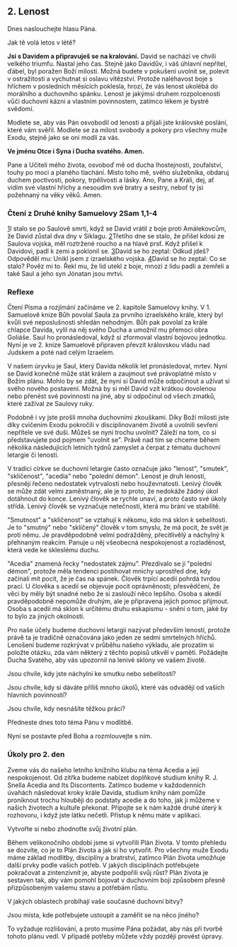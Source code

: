 ## 2. Lenost

Dnes naslouchejte hlasu Pána.

Jak tě volá letos v létě?

**Jsi s Davidem a připravuješ se na kralování.** David se nachází ve chvíli velkého triumfu. Nastal jeho čas. Stejně jako Davidův, i váš úhlavní nepřítel, ďábel, byl poražen Boží milostí. Možná budete v pokušení uvolnit se, polevit v ostražitosti a vychutnat si oslavu vítězství. Protože naléhavost boje s hříchem v posledních měsících poklesla, hrozí, že vás lenost ukolébá do morálního a duchovního spánku. Lenost je jakýmsi druhem rozpolcenosti vůči duchovní kázni a vlastním povinnostem, zatímco lékem je bystré svědomí.

Modlete se, aby vás Pán osvobodil od lenosti a přijali jste královské poslání, které vám svěřil. Modlete se za milost svobody a pokory pro všechny muže Exodu, stejně jako se oni modlí za vás.

**Ve jménu Otce i Syna i Ducha svatého. Amen.**

Pane a Učiteli mého života, osvoboď mě od ducha lhostejnosti, zoufalství, touhy po moci a planého tlachání. Místo toho mě, svého služebníka, obdaruj duchem poctivosti, pokory, trpělivosti a lásky. Ano, Pane a Králi, dej, ať vidím své vlastní hříchy a nesoudím své bratry a sestry, neboť ty jsi požehnaný na věky věků. Amen.

### Čtení z Druhé knihy Samuelovy 2Sam 1,1-4

[1](https://www.obohu.cz/bible/index.php?styl=CSP&k=2S&kap=1&v=1#v1)I stalo se po Saulově smrti, když se David vrátil z boje proti Amálekovcům, že David zůstal dva dny v Siklagu. [2](https://www.obohu.cz/bible/index.php?styl=CSP&k=2S&kap=1&v=2#v2)Třetího dne se stalo, že přišel kdosi ze Saulova vojska, měl roztržené roucho a na hlavě prsť. Když přišel k Davidovi, padl k zemi a poklonil se. [3](https://www.obohu.cz/bible/index.php?styl=CSP&k=2S&kap=1&v=3#v3)David se ho zeptal: Odkud jdeš? Odpověděl mu: Unikl jsem z izraelského vojska. [4](https://www.obohu.cz/bible/index.php?styl=CSP&k=2S&kap=1&v=4#v4)David se ho zeptal: Co se stalo? Pověz mi to. Řekl mu, že lid utekl z boje, mnozí z lidu padli a zemřeli a také Saul a jeho syn Jónatan jsou mrtvi.

### Reflexe

Čtení Písma a rozjímání začínáme ve 2. kapitole Samuelovy knihy. V 1. Samuelově knize Bůh povolal Saula za prvního izraelského krále, který byl kvůli své neposlušnosti shledán nehodným. Bůh pak povolal za krále chlapce Davida, vylil na něj svého Ducha a umožnil mu přemoci obra Goliáše. Saul ho pronásledoval, když si zformoval vlastní bojovou jednotku. Nyní je ve 2. knize Samuelově připraven převzít královskou vládu nad Judskem a poté nad celým Izraelem.

V našem úryvku je Saul, který Davida několik let pronásledoval, mrtev. Nyní se David konečně může stát králem a zaujmout své právoplatné místo v Božím plánu. Mohlo by se zdát, že nyní si David může odpočinout a užívat si svého nového postavení. Možná by si měl David vzít krátkou dovolenou nebo přenést své povinnosti na jiné, aby si odpočinul od všech zmatků, které zažíval ze Saulovy ruky.

Podobně i vy jste prošli mnoha duchovními zkouškami. Díky Boží milosti jste díky cvičením Exodu pokročili v disciplinovaném životě a uvolnili sevření nepřítele ve své duši. Můžeš se nyní trochu uvolnit? Záleží na tom, co si představujete pod pojmem "uvolnit se". Právě nad tím se chceme během několika následujících letních týdnů zamyslet a čerpat z tématu duchovní letargie či lenosti.

V tradici církve se duchovní letargie často označuje jako "lenost", "smutek", "sklíčenost", "acedia" nebo "polední démon". Lenost je druh lenosti, přesněji řečeno nedostatek vytrvalosti nebo houževnatosti. Lenivý člověk se může zdát velmi zaměstnaný, ale je to proto, že nedokáže žádný úkol dotáhnout do konce. Lenivý člověk se rychle unaví, a proto často své úkoly střídá. Lenivý člověk se vyznačuje netečností, která mu brání ve stabilitě.

"Smutnost" a "sklíčenost" se vztahují k někomu, kdo má sklon k sebelítosti. Je to "smutný" nebo "sklíčený" člověk v tom smyslu, že má pocit, že svět je proti němu. Je pravděpodobně velmi podrážděný, přecitlivělý a náchylný k přehnaným reakcím. Panuje u něj všeobecná nespokojenost a rozladěnost, která vede ke skleslému duchu.

"Acedia" znamená řecky "nedostatek zájmu". Přezdívalo se jí "polední démon", protože měla tendenci postihovat mnichy uprostřed dne, kdy začínali mít pocit, že je čas na spánek. Člověk trpící acedií pohrdá tvrdou prací. U člověka s acedií se objevuje pocit oprávněnosti; přesvědčení, že věci by měly být snadné nebo že si zaslouží něco lepšího. Osoba s akedií pravděpodobně nepomůže druhým, ale je připravena jejich pomoc přijmout. Osoba s acedií má sklon k určitému druhu eskapismu - snění o tom, jaké by to bylo za jiných okolností.

Pro naše účely budeme duchovní letargii nazývat především leností, protože právě ta je tradičně označována jako jeden ze sedmi smrtelných hříchů. Lenošení budeme rozkrývat v průběhu našeho výkladu, ale prozatím si položte otázku, zda vám některý z těchto popisů utkvěl v paměti. Požádejte Ducha Svatého, aby vás upozornil na lenivé sklony ve vašem životě.

Jsou chvíle, kdy jste náchylní ke smutku nebo sebelítosti?

Jsou chvíle, kdy si dáváte příliš mnoho úkolů, které vás odvádějí od vašich hlavních povinností?

Jsou chvíle, kdy nesnášíte těžkou práci?

Předneste dnes toto téma Pánu v modlitbě.

Nyní se postavte před Boha a rozmlouvejte s ním.

### Úkoly pro 2. den

Zveme vás do našeho letního knižního klubu na téma Acedia a její nespokojenost. Od zítřka budeme nabízet doplňkové studium knihy R. J. Snella Acedia and Its Discontents. Zatímco budeme v každodenních úvahách následovat kroky krále Davida, studium knihy nám pomůže proniknout trochu hlouběji do podstaty acedie a do toho, jak ji můžeme v našich životech a kultuře překonat. Připojte se k nám každé druhé úterý k rozhovoru, i když jste látku nečetli. Přístup k němu máte v aplikaci.

Vytvořte si nebo zhodnoťte svůj životní plán.

Během velikonočního období jsme si vytvořili Plán života. V tomto přehledu se dozvíte, co je to Plán života a jak si ho vytvořit. Pro všechny muže Exodu máme základ modlitby, disciplíny a bratrství, zatímco Plán života umožňuje další prvky podle vašich potřeb. V jakých disciplínách potřebujete pokračovat a zintenzivnit je, abyste podpořili svůj růst? Plán života je sestaven tak, aby vám pomohl bojovat v duchovním boji způsobem přesně přizpůsobeným vašemu stavu a potřebám růstu.

V jakých oblastech probíhají vaše současné duchovní bitvy?

Jsou místa, kde potřebujete ustoupit a zaměřit se na něco jiného?

To vyžaduje rozlišování, a proto musíme Pána požádat, aby nás při tvorbě tohoto plánu vedl. V případě potřeby můžete vždy později provést úpravy.

